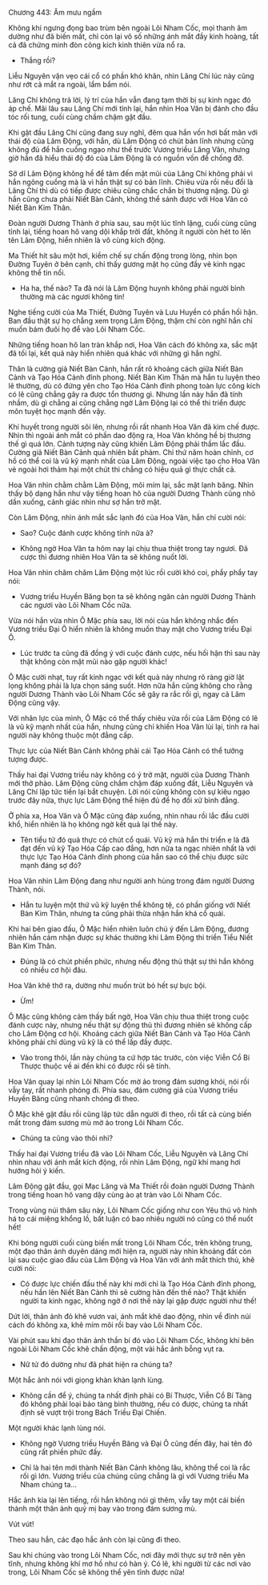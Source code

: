 




Chương 443: Âm mưu ngầm


Không khí ngưng đọng bao trùm bên ngoài Lôi Nham Cốc, mọi thanh âm dường như đã biến mất, chỉ còn lại vô số những ánh mắt đầy kinh hoàng, tất cả đã chứng minh đòn công kích kinh thiên vừa nổ ra.

- Thắng rồi?

Liễu Nguyên vặn vẹo cái cổ có phần khó khăn, nhìn Lăng Chí lúc này cũng như rớt cả mắt ra ngoài, lẩm bẩm nói.

Lăng Chí không trả lời, lý trí của hắn vẫn đang tạm thời bị sự kinh ngạc đó áp chế. Mãi lâu sau Lăng Chí mới tỉnh lại, hắn nhìn Hoa Vân bị đánh cho đầu tóc rối tung, cuối cùng chầm chậm gật đầu.

Khi gật đầu Lăng Chí cũng đang suy nghĩ, đêm qua hắn vốn hơi bất mãn với thái độ của Lâm Động, với hắn, dù Lâm Động có chút bản lĩnh nhưng cũng không đủ để hắn cuồng ngạo như thế trước Vương triều Lăng Vân, nhưng giờ hắn đã hiểu thái độ đó của Lâm Động là có nguồn vốn để chống đỡ.

Sở dĩ Lâm Động không hề để tâm đến mặt mũi của Lăng Chí không phải vì hắn ngông cuồng mà là vì hắn thật sự có bản lĩnh. Chiêu vừa rồi nếu đổi là Lăng Chí thì dù có tiếp được chiêu cũng chắc chắn bị thương nặng. Dù gì hắn cũng chưa phải Niết Bàn Cảnh, không thể sánh được với Hoa Vân có Niết Bàn Kim Thân.

Đoàn người Dương Thành ở phía sau, sau một lúc tĩnh lặng, cuối cùng cũng tỉnh lại, tiếng hoan hô vang dội khắp trời đất, không ít người còn hét to lên tên Lâm Động, hiển nhiên là vô cùng kích động.

Ma Thiết hít sâu một hơi, kiềm chế sự chấn động trong lòng, nhìn bọn Đường Tuyên ở bên cạnh, chỉ thấy gương mặt họ cũng đầy vẻ kinh ngạc không thể tin nổi.

- Ha ha, thế nào? Ta đã nói là Lâm Động huynh không phải người bình thường mà các ngươi không tin!

Nghe tiếng cười của Ma Thiết, Đường Tuyên và Lưu Huyền có phần hối hận. Ban đầu thật sự họ chẳng xem trọng Lâm Động, thậm chí còn nghĩ hắn chỉ muốn bám đuôi họ để vào Lôi Nham Cốc.

Những tiếng hoan hô lan tràn khắp nơi, Hoa Vân cách đó không xa, sắc mặt đã tối lại, kết quả này hiển nhiên quá khác với những gì hắn nghĩ.

Thân là cường giả Niết Bàn Cảnh, hắn rất rõ khoảng cách giữa Niết Bàn Cảnh và Tạo Hóa Cảnh đỉnh phong. Niết Bàn Kim Thân mà hắn tu luyện theo lẽ thường, dù có đứng yên cho Tạo Hóa Cảnh đỉnh phong toàn lực công kích có lẽ cũng chẳng gây ra được tổn thương gì. Nhưng lần này hắn đã tính nhầm, dù gì chẳng ai cũng chẳng ngờ Lâm Động lại có thể thi triển được môn tuyệt học mạnh đến vậy.

Khí huyết trong người sôi lên, nhưng rồi rất nhanh Hoa Vân đã kìm chế được. Nhìn thì ngoài ánh mắt có phần dao động ra, Hoa Vân không hề bị thương thế gì quá lớn. Cảnh tượng này cũng khiến Lâm Động phải thầm lắc đầu. Cường giả Niết Bàn Cảnh quả nhiên bất phàm. Chỉ thứ năm hoàn chỉnh, cơ hồ có thể coi là vũ kỹ mạnh nhất của Lâm Động, ngoài việc tạo cho Hoa Vân vẻ ngoài hơi thảm hại một chút thì chẳng có hiệu quả gì thực chất cả.

Hoa Vân nhìn chằm chằm Lâm Động, môi mím lại, sắc mặt lạnh băng. Nhìn thấy bộ dạng hắn như vậy tiếng hoan hô của người Dương Thành cũng nhỏ dần xuống, cảnh giác nhìn như sợ hắn trở mặt.

Còn Lâm Động, nhìn ánh mắt sắc lạnh đó của Hoa Vân, hắn chỉ cười nói:

- Sao? Cuộc đánh cược không tính nữa à?

- Không ngờ Hoa Vân ta hôm nay lại chịu thua thiệt trong tay ngươi. Đã cược thì đương nhiên Hoa Vân ta sẽ không nuốt lời.

Hoa Vân nhìn chăm chăm Lâm Động một lúc rồi cười khó coi, phẩy phẩy tay nói:

- Vương triều Huyền Băng bọn ta sẽ không ngăn cản người Dương Thành các ngươi vào Lôi Nham Cốc nữa.

Vừa nói hắn vừa nhìn Ô Mặc phía sau, lời nói của hắn không nhắc đến Vương triều Đại Ô hiển nhiên là không muốn thay mặt cho Vương triều Đại Ô.

- Lúc trước ta cũng đã đồng ý với cuộc đánh cược, nếu hối hận thì sau này thật không còn mặt mũi nào gặp người khác!

Ô Mặc cười nhạt, tuy rất kinh ngạc với kết quả này nhưng rõ ràng giờ lật lọng không phải là lựa chọn sáng suốt. Hơn nữa hắn cũng không cho rằng người Dương Thành vào Lôi Nham Cốc sẽ gây ra rắc rối gì, ngay cả Lâm Động cũng vậy.

Với nhãn lực của mình, Ô Mặc có thể thấy chiêu vừa rồi của Lâm Động có lẽ là vũ kỹ mạnh nhất của hắn, nhưng cũng chỉ khiến Hoa Vân lùi lại, tính ra hai người này không thuộc một đẳng cấp.

Thực lực của Niết Bàn Cảnh không phải cái Tạo Hóa Cảnh có thể tưởng tượng được.

Thấy hai đại Vương triều này không có ý trở mặt, người của Dương Thành mới thở phào. Lâm Động cũng chầm chậm đáp xuống đất, Liễu Nguyên và Lăng Chí lập tức tiến lại bắt chuyện. Lời nói cũng không còn sự kiêu ngạo trước đây nữa, thực lực Lâm Động thể hiện đủ để họ đối xử bình đẳng.

Ở phía xa, Hoa Vân và Ô Mặc cũng đáp xuống, nhìn nhau rồi lắc đầu cười khổ, hiển nhiên là họ không ngờ kết quả lại thế này.

- Tên tiểu tử đó quả thực có chút cổ quái. Vũ kỹ mà hắn thi triển e là đã đạt đến vũ kỹ Tạo Hóa Cấp cao đẳng, hơn nữa ta ngạc nhiên nhất là với thực lực Tạo Hóa Cảnh đỉnh phong của hắn sao có thể chịu được sức mạnh đáng sợ đó?

Hoa Vân nhìn Lâm Động đang như người anh hùng trong đám người Dương Thành, nói.

- Hắn tu luyện một thứ vũ kỹ luyện thể không tệ, có phần giống với Niết Bàn Kim Thân, nhưng ta cũng phải thừa nhận hắn khá cổ quái.

Khi hai bên giao đấu, Ô Mặc hiển nhiên luôn chú ý đến Lâm Động, đương nhiên hắn cảm nhận được sự khác thường khi Lâm Động thi triển Tiểu Niết Bàn Kim Thân.

- Đúng là có chút phiền phức, nhưng nếu động thủ thật sự thì hắn không có nhiều cơ hội đâu.

Hoa Vân khẽ thở ra, dường như muốn trút bỏ hết sự bực bội.

- Ừm!

Ô Mặc cũng không cảm thấy bất ngờ, Hoa Vân chịu thua thiệt trong cuộc đánh cược này, nhưng nếu thật sự động thủ thì đương nhiên sẽ không cấp cho Lâm Động cơ hội. Khoảng cách giữa Niết Bàn Cảnh và Tạo Hóa Cảnh không phải chỉ dùng vũ kỹ là có thể lấp đầy được.

- Vào trong thôi, lần này chúng ta cứ hợp tác trước, còn việc Viễn Cổ Bí Thược thuộc về ai đến khi có được rồi sẽ tính.

Hoa Vân quay lại nhìn Lôi Nham Cốc mờ ảo trong đám sương khói, nói rồi vẫy tay, rất nhanh phóng đi. Phía sau, đám cường giả của Vương triều Huyền Băng cũng nhanh chóng đi theo.

Ô Mặc khẽ gật đầu rồi cũng lập tức dẫn người đi theo, rồi tất cả cùng biến mất trong đám sương mù mờ ảo trong Lôi Nham Cốc.

- Chúng ta cũng vào thôi nhỉ?

Thấy hai đại Vương triều đã vào Lôi Nham Cốc, Liễu Nguyên và Lăng Chí nhìn nhau với ánh mắt kích động, rồi nhìn Lâm Động, ngữ khí mang hơi hướng hỏi ý kiến.

Lâm Động gật đầu, gọi Mạc Lăng và Ma Thiết rồi đoàn người Dương Thành trong tiếng hoan hô vang dậy cùng ào ạt tràn vào Lôi Nham Cốc.

Trong vùng núi thâm sâu này, Lôi Nham Cốc giống như con Yêu thú vô hình há to cái miệng khổng lồ, bất luận có bao nhiêu người nó cũng có thể nuốt hết!

Khi bóng người cuối cùng biến mất trong Lôi Nham Cốc, trên không trung, một đạo thân ảnh duyên dáng mới hiện ra, người này nhìn khoảng đất còn lại sau cuộc giao đấu của Lâm Động và Hoa Vân với ánh mắt thích thú, khẽ cười nói:

- Có được lực chiến đấu thế này khi mới chỉ là Tạo Hóa Cảnh đỉnh phong, nếu hắn lên Niết Bàn Cảnh thì sẽ cường hãn đến thế nào? Thật khiến người ta kinh ngạc, không ngờ ở nơi thế này lại gặp được người như thế!

Dứt lời, thân ảnh đỏ khẽ vươn vai, ánh mắt khẽ dao động, nhìn về đỉnh núi cách đó không xa, khẽ mím môi rồi bay vào Lôi Nham Cốc.

Vài phút sau khi đạo thân ảnh thần bí đó vào Lôi Nham Cốc, không khí bên ngoài Lôi Nham Cốc khẽ chấn động, một vài hắc ảnh bỗng vụt ra.

- Nữ tử đó dường như đã phát hiện ra chúng ta?

Một hắc ảnh nói với giọng khàn khàn lạnh lùng.

- Không cần để ý, chúng ta nhất định phải có Bí Thược, Viễn Cổ Bí Tàng đó không phải loại bảo tàng bình thường, nếu có được, chúng ta nhất định sẽ vượt trội trong Bách Triều Đại Chiến.

Một người khác lạnh lùng nói.

- Không ngờ Vương triều Huyền Băng và Đại Ô cũng đến đây, hai tên đó cũng rất phiền phức đấy.

- Chỉ là hai tên mới thành Niết Bàn Cảnh không lâu, không thể coi là rắc rối gì lớn. Vương triều của chúng cũng chẳng là gì với Vương triều Ma Nham chúng ta…

Hắc ảnh kia lại lên tiếng, rồi hắn không nói gì thêm, vẫy tay một cái biến thành một thân ảnh quỷ mị bay vào trong đám sương mù.

Vút vút!

Theo sau hắn, các đạo hắc ảnh còn lại cũng đi theo.

Sau khi chúng vào trong Lôi Nham Cốc, nơi đây mới thực sự trở nên yên tĩnh, nhưng không khí mơ hồ như có hàn ý. Có lẽ, khi người từ các nơi vào trong, Lôi Nham Cốc sẽ không thể yên tĩnh được nữa!




